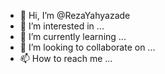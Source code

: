 - 👋 Hi, I’m @RezaYahyazade
- 👀 I’m interested in ...
- 🌱 I’m currently learning ...
- 💞️ I’m looking to collaborate on ...
- 📫 How to reach me ...

<!---
RezaYahyazade/RezaYahyazade is a ✨ special ✨ repository because its `README.md` (this file) appears on your GitHub profile.
You can click the Preview link to take a look at your changes.
--->
